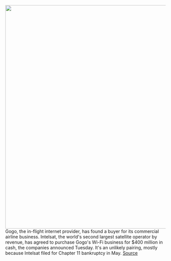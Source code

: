 <img src='https://cdn.vox-cdn.com/thumbor/XO_3jnSs59aE_pjM2QveNSXBprQ=/0x0:1020x681/1200x800/filters:focal(429x260:591x422)/cdn.vox-cdn.com/uploads/chorus_image/image/67337712/gogo-internet-logo-stock1_1020.0.jpg' width='700px' /><br/>
Gogo, the in-flight internet provider, has found a buyer for its commercial airline business. Intelsat, the world's second largest satellite operator by revenue, has agreed to purchase Gogo's Wi-Fi business for $400 million in cash, the companies announced Tuesday. It's an unlikely pairing, mostly because Intelsat filed for Chapter 11 bankruptcy in May.
<a href='https://www.theverge.com/2020/9/1/21410368/gogo-sells-inflight-internet-business-intelsat-bankrupt'> Source <a/>